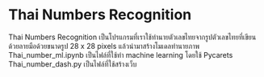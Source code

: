 # Thai Numbers Recognition
Thai Numbers Recognition
เป็นโปรแกรมที่เราใช้ทำนายตัวเลขไทยจากรูปตัวเลขไทยที่เขียนด้วยลายมือด้วยขนาดรูป 28 x 28 pixels แล้วนำมาสร้างโมเดลทำนายภาพ
Thai_number_ml.ipynb
เป็นไฟล์ที่ใช้ทำ machine learning โดยใช้ Pycarets
Thai_number_dash.py
เป็นไฟล์ที่ใช้สร้างเว็บ
